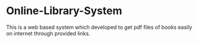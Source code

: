 # Online-Library-System
This is a web based system which developed to get pdf files of books easily on internet through provided links.

